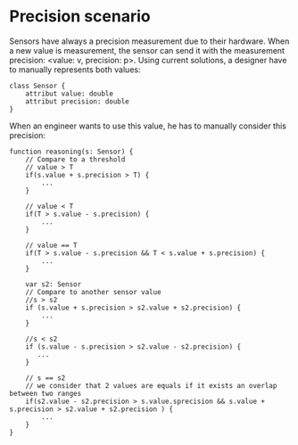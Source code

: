 # Precision scenario

Sensors have always a precision measurement due to their hardware.
When a new value is measurement, the sensor can send it with the measurement precision: <value: v, precision: p>.
Using current solutions, a designer have to manually represents both values:

```
class Sensor {
    attribut value: double
    attribut precision: double
}
```

When an engineer wants to use this value, he has to manually consider this precision:

```
function reasoning(s: Sensor) {
    // Compare to a threshold
    // value > T
    if(s.value + s.precision > T) {
        ...
    }

    // value < T
    if(T > s.value - s.precision) {
        ...
    }

    // value == T
    if(T > s.value - s.precision && T < s.value + s.precision) {
        ...
    }

    var s2: Sensor
    // Compare to another sensor value
    //s > s2
    if (s.value + s.precision > s2.value + s2.precision) {
        ...
    }

    //s < s2
    if (s.value - s.precision > s2.value - s2.precision) {
       ... 
    }

    // s == s2
    // we consider that 2 values are equals if it exists an overlap between two ranges
    if(s2.value - s2.precision > s.value.sprecision && s.value + s.precision > s2.value + s2.precision ) {
        ...
    }
}
```

